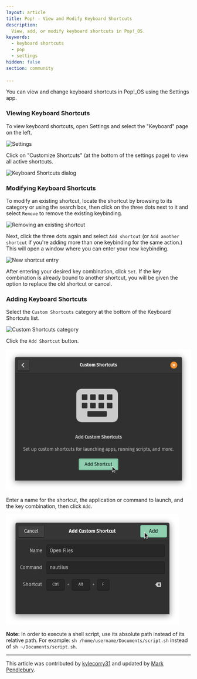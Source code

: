```yaml
---
layout: article
title: Pop! - View and Modify Keyboard Shortcuts
description:
  View, add, or modify keyboard shortcuts in Pop!_OS.
keywords:
  - keyboard shortcuts
  - pop
  - settings
hidden: false
section: community

---
```

You can view and change keyboard shortcuts in Pop!\_OS using the Settings app.

### Viewing Keyboard Shortcuts

To view keyboard shortcuts, open Settings and select the "Keyboard" page on the left.

![Settings]({{site.baseurl}}/images/keyboard-shortcuts/settings.png)

Click on "Customize Shortcuts" (at the bottom of the settings page) to view all active shortcuts.

![Keyboard Shortcuts dialog]({{site.baseurl}}/images/keyboard-shortcuts/shortcuts.png)

### Modifying Keyboard Shortcuts

To modify an existing shortcut, locate the shortcut by browsing to its category or using the search box, then click on the three dots next to it and select `Remove` to remove the existing keybinding.

![Removing an existing shortcut]({{site.baseurl}}/images/keyboard-shortcuts/remove-existing.png)

Next, click the three dots again and select `Add shortcut` (or `Add another shortcut` if you're adding more than one keybinding for the same action.) This will open a window where you can enter your new keybinding.

![New shortcut entry]({{site.baseurl}}/images/keyboard-shortcuts/shortcut-entry.png)

After entering your desired key combination, click `Set`. If the key combination is already bound to another shortcut, you will be given the option to replace the old shortcut or cancel.

### Adding Keyboard Shortcuts

Select the `Custom Shortcuts` category at the bottom of the Keyboard Shortcuts list.

![Custom Shortcuts category]({{site.baseurl}}/images/keyboard-shortcuts/custom-shortcuts.png)

Click the `Add Shortcut` button.

![Custom Shortcuts list](/images/keyboard-shortcuts/custom-shortcuts-list.png)

Enter a name for the shortcut, the application or command to launch, and the key combination, then click `Add`.

![Adding a custom shortcut](/images/keyboard-shortcuts/add-custom-shortcut.png)

**Note:** In order to execute a shell script, use its absolute path instead of its relative path. For example: `sh /home/username/Documents/script.sh` instead of `sh ~/Documents/script.sh`.

---

This article was contributed by [kylecorry31](https://github.com/kylecorry31) and updated by [Mark Pendlebury](https://github.com/markpendlebury).
